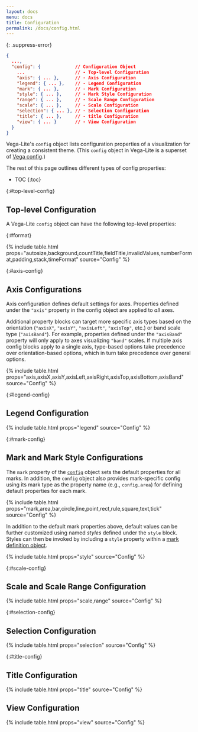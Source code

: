 ```yaml
---
layout: docs
menu: docs
title: Configuration
permalink: /docs/config.html
---
```


{: .suppress-error}
```json
{
  ...,
  "config": {             // Configuration Object
    ...                   // - Top-level Configuration
    "axis": { ... },      // - Axis Configuration
    "legend": { ... },    // - Legend Configuration
    "mark": { ... },      // - Mark Configuration
    "style": { ... },     // - Mark Style Configuration
    "range": { ... },     // - Scale Range Configuration
    "scale": { ... },     // - Scale Configuration
    "selection": { ... }, // - Selection Configuration
    "title": { ... },     // - title Configuration
    "view": { ... }       // - View Configuration
  }
}
```

Vega-Lite's `config` object lists configuration properties of a visualization for creating a consistent theme. (This `config` object in Vega-Lite is a superset of [Vega config](https://vega.github.io/vega/docs/config/).)

The rest of this page outlines different types of config properties:

* TOC
{:toc}

{:#top-level-config}
## Top-level Configuration

A Vega-Lite `config` object can have the following top-level properties:

{:#format}

{% include table.html props="autosize,background,countTitle,fieldTitle,invalidValues,numberFormat,padding,stack,timeFormat" source="Config" %}

{:#axis-config}
## Axis Configurations

Axis configuration defines default settings for axes. Properties defined under the `"axis"` property in the config object are applied to _all_ axes.

Additional property blocks can target more specific axis types based on the orientation (`"axisX"`, `"axisY"`, `"axisLeft"`, `"axisTop"`, etc.) or band scale type (`"axisBand"`). For example, properties defined under the `"axisBand"` property will only apply to axes visualizing `"band"` scales. If multiple axis config blocks apply to a single axis, type-based options take precedence over orientation-based options, which in turn take precedence over general options.

{% include table.html props="axis,axisX,axisY,axisLeft,axisRight,axisTop,axisBottom,axisBand" source="Config" %}


{:#legend-config}
## Legend Configuration

{% include table.html props="legend" source="Config" %}

{:#mark-config}
## Mark and Mark Style Configurations

The `mark` property of the [`config`](config.html) object sets the default properties for all marks. In addition, the `config` object also provides mark-specific config using its mark type as the property name (e.g., `config.area`) for defining default properties for each mark.

{% include table.html props="mark,area,bar,circle,line,point,rect,rule,square,text,tick" source="Config" %}

In addition to the default mark properties above, default values can be further customized using named _styles_ defined under the `style` block. Styles can then be invoked by including a `style` property within a [mark definition object](mark.html#mark-def).

{% include table.html props="style" source="Config" %}

{:#scale-config}
## Scale and Scale Range Configuration

{% include table.html props="scale,range" source="Config" %}


{:#selection-config}
## Selection Configuration

{% include table.html props="selection" source="Config" %}

{:#title-config}
## Title Configuration

{% include table.html props="title" source="Config" %}

## View Configuration

{% include table.html props="view" source="Config" %}
